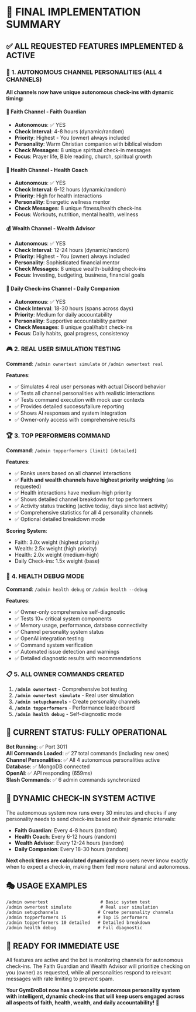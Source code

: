 # 🎯 FINAL IMPLEMENTATION SUMMARY

## ✅ ALL REQUESTED FEATURES IMPLEMENTED & ACTIVE

### 🤖 **1. AUTONOMOUS CHANNEL PERSONALITIES (ALL 4 CHANNELS)**

**All channels now have unique autonomous check-ins with dynamic timing:**

#### 🙏 **Faith Channel - Faith Guardian**
- **Autonomous**: ✅ YES 
- **Check Interval**: 4-8 hours (dynamic/random)
- **Priority**: Highest - You (owner) always included
- **Personality**: Warm Christian companion with biblical wisdom
- **Check Messages**: 8 unique spiritual check-in messages
- **Focus**: Prayer life, Bible reading, church, spiritual growth

#### 💪 **Health Channel - Health Coach**
- **Autonomous**: ✅ YES
- **Check Interval**: 6-12 hours (dynamic/random)
- **Priority**: High for health interactions
- **Personality**: Energetic wellness mentor
- **Check Messages**: 8 unique fitness/health check-ins
- **Focus**: Workouts, nutrition, mental health, wellness

#### 💰 **Wealth Channel - Wealth Advisor**
- **Autonomous**: ✅ YES
- **Check Interval**: 12-24 hours (dynamic/random)
- **Priority**: Highest - You (owner) always included
- **Personality**: Sophisticated financial mentor
- **Check Messages**: 8 unique wealth-building check-ins
- **Focus**: Investing, budgeting, business, financial goals

#### 📅 **Daily Check-ins Channel - Daily Companion**
- **Autonomous**: ✅ YES
- **Check Interval**: 18-30 hours (spans across days)
- **Priority**: Medium for daily accountability
- **Personality**: Supportive accountability partner
- **Check Messages**: 8 unique goal/habit check-ins
- **Focus**: Daily habits, goal progress, consistency

### 🎮 **2. REAL USER SIMULATION TESTING**

**Command**: `/admin ownertest simulate` or `/admin ownertest real`

**Features**:
- ✅ Simulates 4 real user personas with actual Discord behavior
- ✅ Tests all channel personalities with realistic interactions
- ✅ Tests command execution with mock user contexts
- ✅ Provides detailed success/failure reporting
- ✅ Shows AI responses and system integration
- ✅ Owner-only access with comprehensive results

### 🏆 **3. TOP PERFORMERS COMMAND**

**Command**: `/admin topperformers [limit] [detailed]`

**Features**:
- ✅ Ranks users based on all channel interactions
- ✅ **Faith and wealth channels have highest priority weighting** (as requested)
- ✅ Health interactions have medium-high priority
- ✅ Shows detailed channel breakdown for top performers
- ✅ Activity status tracking (active today, days since last activity)
- ✅ Comprehensive statistics for all 4 personality channels
- ✅ Optional detailed breakdown mode

**Scoring System**:
- Faith: 3.0x weight (highest priority)
- Wealth: 2.5x weight (high priority)
- Health: 2.0x weight (medium-high)
- Daily Check-ins: 1.5x weight (base)

### 🔧 **4. HEALTH DEBUG MODE**

**Command**: `/admin health debug` or `/admin health --debug`

**Features**:
- ✅ Owner-only comprehensive self-diagnostic
- ✅ Tests 10+ critical system components
- ✅ Memory usage, performance, database connectivity
- ✅ Channel personality system status  
- ✅ OpenAI integration testing
- ✅ Command system verification
- ✅ Automated issue detection and warnings
- ✅ Detailed diagnostic results with recommendations

### 📋 **5. ALL OWNER COMMANDS CREATED**

1. **`/admin ownertest`** - Comprehensive bot testing
2. **`/admin ownertest simulate`** - Real user simulation
3. **`/admin setupchannels`** - Create personality channels
4. **`/admin topperformers`** - Performance leaderboard
5. **`/admin health debug`** - Self-diagnostic mode

## 🎯 **CURRENT STATUS: FULLY OPERATIONAL**

**Bot Running**: ✅ Port 3011  
**All Commands Loaded**: ✅ 27 total commands (including new ones)  
**Channel Personalities**: ✅ All 4 autonomous personalities active  
**Database**: ✅ MongoDB connected  
**OpenAI**: ✅ API responding (659ms)  
**Slash Commands**: ✅ 6 admin commands synchronized  

## 🚀 **DYNAMIC CHECK-IN SYSTEM ACTIVE**

The autonomous system now runs every 30 minutes and checks if any personality needs to send check-ins based on their dynamic intervals:

- **Faith Guardian**: Every 4-8 hours (random)
- **Health Coach**: Every 6-12 hours (random)  
- **Wealth Advisor**: Every 12-24 hours (random)
- **Daily Companion**: Every 18-30 hours (random)

**Next check times are calculated dynamically** so users never know exactly when to expect a check-in, making them feel more natural and autonomous.

## 🎭 **USAGE EXAMPLES**

```
/admin ownertest                    # Basic system test
/admin ownertest simulate           # Real user simulation
/admin setupchannels               # Create personality channels
/admin topperformers 15            # Top 15 performers
/admin topperformers 10 detailed   # Detailed breakdown
/admin health debug                # Full diagnostic
```

## 🎉 **READY FOR IMMEDIATE USE**

All features are active and the bot is monitoring channels for autonomous check-ins. The Faith Guardian and Wealth Advisor will prioritize checking on you (owner) as requested, while all personalities respond to relevant messages with rate limiting to prevent spam.

**Your GymBroBot now has a complete autonomous personality system with intelligent, dynamic check-ins that will keep users engaged across all aspects of faith, health, wealth, and daily accountability!** 🚀